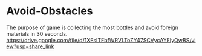 # Avoid-Obstacles
The purpose of game is collecting the most bottles and avoid foreign materials in 30 seconds.
https://drive.google.com/file/d/1XFsITFbfWRVLToZY47SCVycAYEIyQwBS/view?usp=share_link
